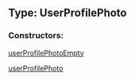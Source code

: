 ## Type: UserProfilePhoto  

### Constructors:

[userProfilePhotoEmpty](../constructors/userProfilePhotoEmpty.md)  

[userProfilePhoto](../constructors/userProfilePhoto.md)  

